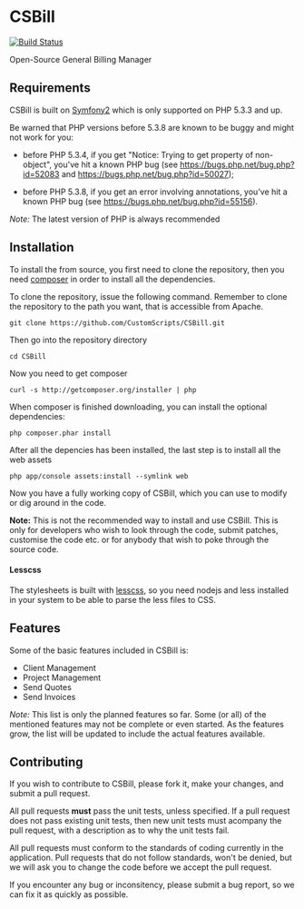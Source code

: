 CSBill
======

[![Build Status](https://secure.travis-ci.org/pierredup/CSBill.png?branch=master)](http://travis-ci.org/pierredup/CSBill)

Open-Source General Billing Manager

Requirements
------------

CSBill is built on [Symfony2][1] which is only supported on PHP 5.3.3 and up.

Be warned that PHP versions before 5.3.8 are known to be buggy and might not
work for you:

 * before PHP 5.3.4, if you get "Notice: Trying to get property of
   non-object", you've hit a known PHP bug (see
   https://bugs.php.net/bug.php?id=52083 and
   https://bugs.php.net/bug.php?id=50027);

 * before PHP 5.3.8, if you get an error involving annotations, you've hit a
   known PHP bug (see https://bugs.php.net/bug.php?id=55156).

*Note:* The latest version of PHP is always recommended

Installation
------------

To install the from source, you first need to clone the repository, then you need [composer][2] in order to install all the dependencies.

To clone the repository, issue the following command. Remember to clone the repository to the path you want, that is accessible from Apache.

    git clone https://github.com/CustomScripts/CSBill.git

Then go into the repository directory

    cd CSBill

Now you need to get composer

    curl -s http://getcomposer.org/installer | php

When composer is finished downloading, you can install the optional dependencies:

    php composer.phar install
    
After all the depencies has been installed, the last step is to install all the web assets

    php app/console assets:install --symlink web

Now you have a fully working copy of CSBill, which you can use to modify or dig around in the code.

**Note:** This is not the recommended way to install and use CSBill. This is only for developers who wish to look through the code, submit patches, customise the code etc. or for anybody that wish to poke through the source code.

#### Lesscss

The stylesheets is built with [lesscss][3], so you need nodejs and less installed in your system to be able to parse the less files to CSS.

Features
--------

Some of the basic features included in CSBill is:

* Client Management
* Project Management
* Send Quotes
* Send Invoices

*Note:* This list is only the planned features so far. Some (or all) of the mentioned features may not be complete or even started. As the features grow, the list will be updated to include the actual features available.


Contributing
------------

If you wish to contribute to CSBill, please fork it, make your changes, and submit a pull request.

All pull requests **must** pass the unit tests, unless specified. If a pull request does not pass existing unit tests, then new unit tests must acompany the pull request, with a description as to why the unit tests fail.

All pull requests must conform to the standards of coding currently in the application. Pull requests that do not follow standards, won't be denied, but we will ask you to change the code before we accept the pull request.

If you encounter any bug or inconsitency, please submit a bug report, so we can fix it as quickly as possible.

[1]: http://symfony.com
[2]: http://getcomposer.org
[3]: http://lesscss.org
